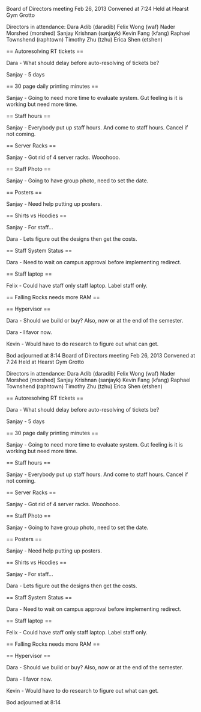 Board of Directors meeting Feb 26, 2013
Convened at 7:24
Held at Hearst Gym Grotto

Directors in attendance:
Dara Adib (daradib)
Felix Wong (waf)
Nader Morshed (morshed)
Sanjay Krishnan (sanjayk)
Kevin Fang (kfang)
Raphael Townshend (raphtown)
Timothy Zhu (tzhu)
Erica Shen (etshen)

== Autoresolving RT tickets ==

Dara - What should delay before auto-resolving of tickets be?

Sanjay - 5 days

== 30 page daily printing minutes ==

Sanjay - Going to need more time to evaluate system.  Gut feeling is it is working but need more time.

== Staff hours ==

Sanjay - Everybody put up staff hours.  And come to staff hours.  Cancel if not coming.

== Server Racks ==

Sanjay - Got rid of 4 server racks.  Wooohooo.

== Staff Photo ==

Sanjay - Going to have group photo, need to set the date.

== Posters ==

Sanjay - Need help putting up posters.

== Shirts vs Hoodies ==

Sanjay - For staff...

Dara - Lets figure out the designs then get the costs.

== Staff System Status ==

Dara - Need to wait on campus approval before implementing redirect.

== Staff laptop ==

Felix - Could have staff only staff laptop.  Label staff only.

== Falling Rocks needs more RAM ==

== Hypervisor ==

Dara - Should we build or buy?  Also, now or at the end of the semester.

Dara - I favor now.

Kevin - Would have to do research to figure out what can get.

Bod adjourned at 8:14
Board of Directors meeting Feb 26, 2013
Convened at 7:24
Held at Hearst Gym Grotto

Directors in attendance:
Dara Adib (daradib)
Felix Wong (waf)
Nader Morshed (morshed)
Sanjay Krishnan (sanjayk)
Kevin Fang (kfang)
Raphael Townshend (raphtown)
Timothy Zhu (tzhu)
Erica Shen (etshen)

== Autoresolving RT tickets ==

Dara - What should delay before auto-resolving of tickets be?

Sanjay - 5 days

== 30 page daily printing minutes ==

Sanjay - Going to need more time to evaluate system.  Gut feeling is it is working but need more time.

== Staff hours ==

Sanjay - Everybody put up staff hours.  And come to staff hours.  Cancel if not coming.

== Server Racks ==

Sanjay - Got rid of 4 server racks.  Wooohooo.

== Staff Photo ==

Sanjay - Going to have group photo, need to set the date.

== Posters ==

Sanjay - Need help putting up posters.

== Shirts vs Hoodies ==

Sanjay - For staff...

Dara - Lets figure out the designs then get the costs.

== Staff System Status ==

Dara - Need to wait on campus approval before implementing redirect.

== Staff laptop ==

Felix - Could have staff only staff laptop.  Label staff only.

== Falling Rocks needs more RAM ==

== Hypervisor ==

Dara - Should we build or buy?  Also, now or at the end of the semester.

Dara - I favor now.

Kevin - Would have to do research to figure out what can get.

Bod adjourned at 8:14
